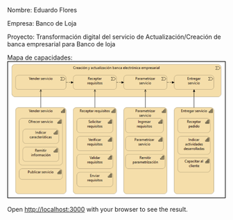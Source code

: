 
Nombre: Eduardo Flores

Empresa: Banco de Loja

Proyecto: Transformación digital del servicio de Actualización/Creación de banca empresarial para Banco de loja

Mapa de capacidades:
![Alt text](image.png)

Open [http://localhost:3000](http://localhost:3000) with your browser to see the result.

